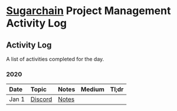 # [Sugarchain](https://github.com/sugarchain-project) Project Management Activity Log



## Activity Log
A list of activities completed for the day.


### 2020
Date | Topic | Notes | Medium | Tl;dr
|:---|:---|---|:---|:---|
Jan 1 | [Discord](https://discord.gg/xKzCf9f) | [Notes]() |  | 
